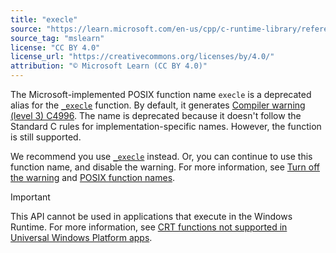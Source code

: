 ```yaml
---
title: "execle"
source: "https://learn.microsoft.com/en-us/cpp/c-runtime-library/reference/execle?view=msvc-170"
source_tag: "mslearn"
license: "CC BY 4.0"
license_url: "https://creativecommons.org/licenses/by/4.0/"
attribution: "© Microsoft Learn (CC BY 4.0)"
---
```

The Microsoft-implemented POSIX function name `execle` is a deprecated alias for the [`_execle`](https://learn.microsoft.com/en-us/cpp/c-runtime-library/reference/execle-wexecle?view=msvc-170) function. By default, it generates [Compiler warning (level 3) C4996](https://learn.microsoft.com/en-us/cpp/error-messages/compiler-warnings/compiler-warning-level-3-c4996?view=msvc-170). The name is deprecated because it doesn't follow the Standard C rules for implementation-specific names. However, the function is still supported.

We recommend you use [`_execle`](https://learn.microsoft.com/en-us/cpp/c-runtime-library/reference/execle-wexecle?view=msvc-170) instead. Or, you can continue to use this function name, and disable the warning. For more information, see [Turn off the warning](https://learn.microsoft.com/en-us/cpp/error-messages/compiler-warnings/compiler-warning-level-3-c4996?view=msvc-170#turn-off-the-warning) and [POSIX function names](https://learn.microsoft.com/en-us/cpp/error-messages/compiler-warnings/compiler-warning-level-3-c4996?view=msvc-170#posix-function-names).

Important

This API cannot be used in applications that execute in the Windows Runtime. For more information, see [CRT functions not supported in Universal Windows Platform apps](https://learn.microsoft.com/en-us/cpp/cppcx/crt-functions-not-supported-in-universal-windows-platform-apps?view=msvc-170).